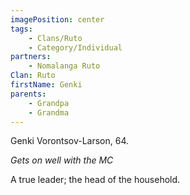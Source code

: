 ```yaml
---
imagePosition: center
tags:
    - Clans/Ruto
    - Category/Individual
partners:
    - Nomalanga Ruto
Clan: Ruto
firstName: Genki
parents:
    - Grandpa
    - Grandma
---
```


Genki Vorontsov-Larson, 64.

_Gets on well with the MC_

A true leader; the head of the household.
